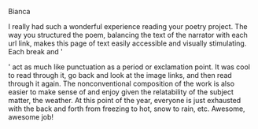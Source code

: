 Bianca

I really had such a wonderful experience reading your poetry project. The way you structured the poem, balancing the text of the narrator with each url link, makes this page of text easily accessible and visually stimulating. Each break and '<p>' act as much like punctuation as a period or exclamation point. It was cool to read through it, go back and look at the image links, and then read through it again. The nonconventional composition of the work is also easier to make sense of and enjoy given the relatability of the subject matter, the weather. At this point of the year, everyone is just exhausted with the back and forth from freezing to hot, snow to rain, etc. Awesome, awesome job! 

